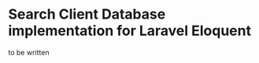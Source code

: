 Search Client Database implementation for Laravel Eloquent
===========================================================

to be written
